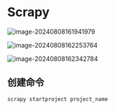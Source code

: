 # Scrapy

![image-20240808161941979](E:\Code\笔记\笔记图片\image-20240808161941979.png)

![image-20240808162253764](E:\Code\笔记\笔记图片\image-20240808162253764.png)

![image-20240808162342784](E:\Code\笔记\笔记图片\image-20240808162342784.png)

## 创建命令

```
scrapy startproject project_name
```

